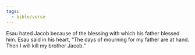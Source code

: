 ```yaml
---
tags:
  - bible/verse
---
```

Esau hated Jacob because of the blessing with which his father blessed him. Esau said in his heart, “The days of mourning for my father are at hand. Then I will kill my brother Jacob.”